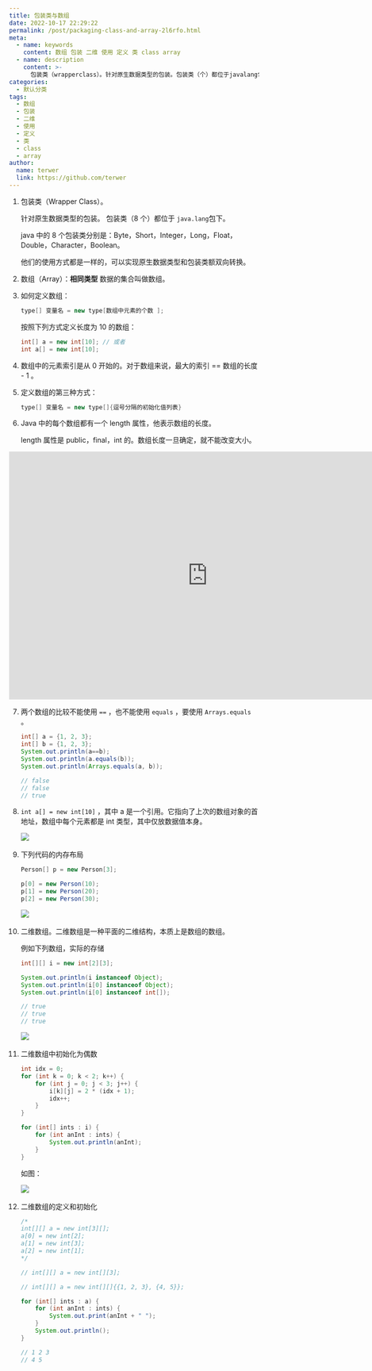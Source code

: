 ```yaml
---
title: 包装类与数组
date: 2022-10-17 22:29:22
permalink: /post/packaging-class-and-array-2l6rfo.html
meta:
  - name: keywords
    content: 数组 包装 二维 使用 定义 类 class array
  - name: description
    content: >-
      包装类（wrapperclass）。针对原生数据类型的包装。包装类（个）都位于javalang​包下。java中的个包装类分别是_byteshortintegerlongfloatdoublecharacterboolean。他们的使用方式都是一样的可以实现原生数据类型和包装类额双向转换。数组（array）_相同类型数据的集合叫做数组。如何定义数组_type[]变量名=newtype[数组中元素的个数]_按照下列方式定义长度为的数组_int[]a=newint[]_或者inta[]=newint[]_数组
categories:
  - 默认分类
tags:
  - 数组
  - 包装
  - 二维
  - 使用
  - 定义
  - 类
  - class
  - array
author:
  name: terwer
  link: https://github.com/terwer
---
```



1. 包装类（Wrapper Class）。

   针对原生数据类型的包装。 包装类（8 个）都位于 `java.lang`​ 包下。

   java 中的 8 个包装类分别是：Byte，Short，Integer，Long，Float，Double，Character，Boolean。

   他们的使用方式都是一样的，可以实现原生数据类型和包装类额双向转换。

2. 数组（Array）：**相同类型** 数据的集合叫做数组。
3. 如何定义数组：

   ```java
   type[] 变量名 = new type[数组中元素的个数 ]; 
   ```

   按照下列方式定义长度为 10 的数组：

   ```java
   int[] a = new int[10]; // 或者
   int a[] = new int[10];
   ```

4. 数组中的元素索引是从 0 开始的。对于数组来说，最大的索引 == 数组的长度 - 1 。
5. 定义数组的第三种方式：

   ```java
   type[] 变量名 = new type[]{逗号分隔的初始化值列表}
   ```

6. Java 中的每个数组都有一个 length 属性，他表示数组的长度。

   length 属性是 public，final，int 的。数组长度一旦确定，就不能改变大小。

<iframe width="800" height="500" frameborder="0" src="https://pythontutor.com/iframe-embed.html#code=public%20class%20YourClassNameHere%20%7B%0A%20%20%20%20public%20static%20void%20main%28String%5B%5D%20args%29%20%7B%0A%20%20%20%20%20%20%20%20int%5B%5D%20a%20%3D%20new%20int%5B4%5D%3B%0A%20%20%20%20%20%20%20%20System.out.println%28a%5B0%5D%29%3B%0A%20%20%20%20%7D%0A%7D&amp;codeDivHeight=400&amp;codeDivWidth=350&amp;cumulative=false&amp;curInstr=4&amp;heapPrimitives=nevernest&amp;origin=opt-frontend.js&amp;py=java&amp;rawInputLstJSON=%5B%5D&amp;textReferences=false" data-src="https://pythontutor.com/iframe-embed.html#code=public%20class%20YourClassNameHere%20%7B%0A%20%20%20%20public%20static%20void%20main%28String%5B%5D%20args%29%20%7B%0A%20%20%20%20%20%20%20%20int%5B%5D%20a%20%3D%20new%20int%5B4%5D%3B%0A%20%20%20%20%20%20%20%20System.out.println%28a%5B0%5D%29%3B%0A%20%20%20%20%7D%0A%7D&amp;codeDivHeight=400&amp;codeDivWidth=350&amp;cumulative=false&amp;curInstr=4&amp;heapPrimitives=nevernest&amp;origin=opt-frontend.js&amp;py=java&amp;rawInputLstJSON=%5B%5D&amp;textReferences=false"></iframe>

7. 两个数组的比较不能使用 `==`​ ，也不能使用 `equals`​ ，要使用 `Arrays.equals`​ 。

   ```java
   int[] a = {1, 2, 3};
   int[] b = {1, 2, 3};
   System.out.println(a==b);
   System.out.println(a.equals(b));
   System.out.println(Arrays.equals(a, b));

   // false
   // false
   // true
   ```

8. ​`int a[] = new int[10]`​ ，其中 a 是一个引用。它指向了上次的数组对象的首地址，数组中每个元素都是 int 类型，其中仅放数据值本身。

    ![](https://img1.terwer.space/api/public/20221018001418.png)​

9. 下列代码的内存布局

    ```java
    Person[] p = new Person[3];

    p[0] = new Person(10);
    p[1] = new Person(20);
    p[2] = new Person(30);
    ```

    ![](https://img1.terwer.space/api/public/20221018005721.png)​

10. 二维数组。二维数组是一种平面的二维结构，本质上是数组的数组。

     例如下列数组，实际的存储

     ```java
     int[][] i = new int[2][3];

     System.out.println(i instanceof Object);
     System.out.println(i[0] instanceof Object);
     System.out.println(i[0] instanceof int[]);

     // true
     // true
     // true
     ```

     ![](https://img1.terwer.space/api/public/20221018011456.png)​
11. 二维数组中初始化为偶数

     ```java
     int idx = 0;
     for (int k = 0; k < 2; k++) {
         for (int j = 0; j < 3; j++) {
             i[k][j] = 2 * (idx + 1);
             idx++;
         }
     }

     for (int[] ints : i) {
         for (int anInt : ints) {
             System.out.println(anInt);
         }
     }
     ```

     如图：

     ![](https://img1.terwer.space/api/public/20221018013632.png)​

12. 二维数组的定义和初始化

     ```java
     /*
     int[][] a = new int[3][];
     a[0] = new int[2];
     a[1] = new int[3];
     a[2] = new int[1];
     */

     // int[][] a = new int[][3];

     // int[][] a = new int[][]{{1, 2, 3}, {4, 5}};

     for (int[] ints : a) {
         for (int anInt : ints) {
             System.out.print(anInt + " ");
         }
         System.out.println();
     }

     // 1 2 3 
     // 4 5 
     ```
